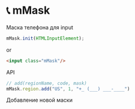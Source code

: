# 📞 mMask

Маска телефона для input 

```js
mMask.init(HTMLInputElement);
```
or

```html
<input class="mMask"/>
```

API

```js
// add(regionName, code, mask)
mMask.region.add("US", 1, "+_ (___) ___-____")
```
Добавление новой маски